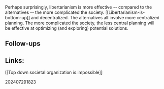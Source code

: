 Perhaps surprisingly, libertarianism is more effective -- compared to the alternatives -- the more complicated the society.  [[Libertarianism-is-bottom-up]] and decentralized. The alternatives all involve more centralized planning. The more complicated the society, the less central planning will be effective at optimizing (and exploring) potential solutions.


## Follow-ups


## Links: 

[[Top down societal organization is impossible]]


202407291823
